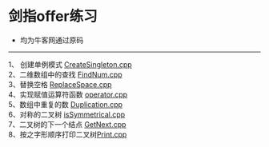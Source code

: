 # 剑指offer练习



 
- 均为牛客网通过原码

-------------------

1、 创建单例模式 [CreateSingleton.cpp](https://github.com/FlyingFishPeng/jianzhioffer/blob/master/CreateSingleton.cpp)  
2、二维数组中的查找 [FindNum.cpp](https://github.com/FlyingFishPeng/jianzhioffer/blob/master/FindNum.cpp)  
3、替换空格 [ReplaceSpace.cpp](https://github.com/FlyingFishPeng/jianzhioffer/blob/master/ReplaceSpace.cpp)  
4、实现赋值运算符函数 [operator.cpp](https://github.com/FlyingFishPeng/jianzhioffer/blob/master/operator.cpp)  
5、数组中重复的数 [Duplication.cpp](https://github.com/FlyingFishPeng/jianzhioffer/blob/master/Duplication.cpp)  
6、对称的二叉树 [isSymmetrical.cpp](https://github.com/FlyingFishPeng/jianzhioffer/blob/master/isSymmetrical.cpp)   
7、二叉树的下一个结点 [GetNext.cpp](https://github.com/FlyingFishPeng/jianzhioffer/blob/master/GetNext.cpp)   
8、按之字形顺序打印二叉树[Print.cpp](https://github.com/FlyingFishPeng/jianzhioffer/blob/master/Print.cpp)  




